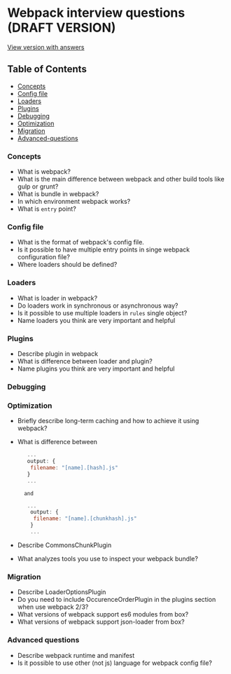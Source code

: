 # Webpack interview questions (DRAFT VERSION)

[View version with answers](https://github.com/styopdev/webpack-interview-questions/blob/master/answers.md)

## Table of Contents

* [Concepts](#concepts)
* [Config file](#config-file)
* [Loaders](#loaders)
* [Plugins](#plugins)
* [Debugging](#debugging)
* [Optimization](#optimization)
* [Migration](#migration)
* [Advanced-questions](#advanced-questions)

### Concepts
* What is webpack?
* What is the main difference between webpack and other build tools like gulp or grunt?
* What is bundle in webpack?
* In which environment webpack works?
* What is `entry` point?


### Config file
* What is the format of webpack's config file.
* Is it possible to have multiple entry points in singe webpack configuration file?
* Where loaders should be defined?


### Loaders 
* What is loader in webpack?
* Do loaders work in synchronous or asynchronous way?
* Is it possible to use multiple loaders in `rules` single object?
* Name loaders you think are very important and helpful

 
### Plugins 
* Describe plugin in webpack
* What is difference between loader and plugin?
* Name plugins you think are very important and helpful


### Debugging

### Optimization
* Briefly describe long-term caching and how to achieve it using webpack?
* What is difference between
  
    ```javascript
       ...
       output: {
        filename: "[name].[hash].js"
       }
       ...
   ```
        and
   ```javascript
      ...
       output: {
        filename: "[name].[chunkhash].js"
       }
       ...
    ```
* Describe CommonsChunkPlugin
* What analyzes tools you use to inspect your webpack bundle?



### Migration
* Describe LoaderOptionsPlugin
* Do you need to include OccurenceOrderPlugin in the plugins section when use webpack 2/3?
* What versions of webpack support es6 modules from box?
* What versions of webpack support json-loader from box?


### Advanced questions
* Describe webpack runtime and manifest 
* Is it possible to use other (not js) language for webpack config file?
